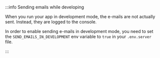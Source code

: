 :::info Sending emails while developing

When you run your app in development mode, the e-mails are not actually sent. Instead, they are logged to the console.

In order to enable sending e-mails in development mode, you need to set the `SEND_EMAILS_IN_DEVELOPMENT` env variable to `true` in your `.env.server` file.

:::
